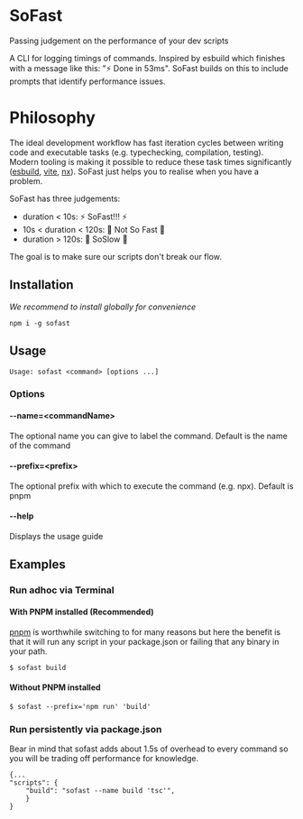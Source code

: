 # SoFast

Passing judgement on the performance of your dev scripts

A CLI for logging timings of commands. Inspired by esbuild which finishes with a message like this: "⚡ Done in 53ms". SoFast builds on this to include prompts that identify performance issues.

# Philosophy

The ideal development workflow has fast iteration cycles between writing code and executable tasks (e.g. typechecking, compilation, testing). Modern tooling is making it possible to reduce these task times significantly ([esbuild](https://esbuild.github.io/), [vite](https://vitejs.dev/), [nx](https://nx.dev/getting-started/intro)). SoFast just helps you to realise when you have a problem.

SoFast has three judgements:

- duration < 10s: ⚡ SoFast!!! ⚡
- 10s < duration < 120s: 🥱 Not So Fast 🥱
- duration > 120s: 🐌 SoSlow 🐌

The goal is to make sure our scripts don't break our flow.

## Installation

_We recommend to install globally for convenience_

    npm i -g sofast

## Usage

    Usage: sofast <command> [options ...]

### Options

#### **--name=\<commandName\>**

The optional name you can give to label the command. Default is the name of the command

#### **--prefix=\<prefix\>**

The optional prefix with which to execute the command (e.g. npx). Default is pnpm

#### **--help**

Displays the usage guide

## Examples

### Run adhoc via Terminal

#### **With PNPM installed (Recommended)**

[pnpm](https://pnpm.io/) is worthwhile switching to for many reasons but here the benefit is that it will run any script in your package.json or failing that any binary in your path.

    $ sofast build

#### **Without PNPM installed**

    $ sofast --prefix='npm run' 'build'

### Run persistently via package.json

Bear in mind that sofast adds about 1.5s of overhead to every command so you will be trading off performance for knowledge.

    {...
    "scripts": {
        "build": "sofast --name build 'tsc'",
        }
    }
